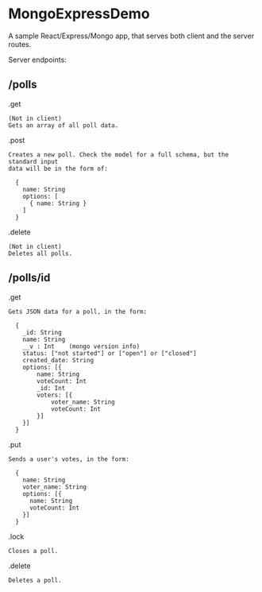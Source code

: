 # MongoExpressDemo

A sample React/Express/Mongo app, that serves both client and the server routes.


Server endpoints:

## /polls

  .get

    (Not in client)
    Gets an array of all poll data.

  .post

    Creates a new poll. Check the model for a full schema, but the standard input
    data will be in the form of:

      {
        name: String
        options: [
          { name: String }
        ]
      }

  .delete

    (Not in client)
    Deletes all polls.


## /polls/id

  .get

    Gets JSON data for a poll, in the form:

      {
        _id: String
        name: String
        __v : Int    (mongo version info)
        status: ["not started"] or ["open"] or ["closed"]
        created_date: String
        options: [{
            name: String
            voteCount: Int
            _id: Int
            voters: [{
                voter_name: String
                voteCount: Int
            }]
        }]
      }

  .put

    Sends a user's votes, in the form:

      {
        name: String
        voter_name: String
        options: [{
          name: String
          voteCount: Int
        }]
      }

  .lock

    Closes a poll.

  .delete

    Deletes a poll.
